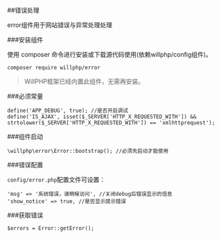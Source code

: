 ##错误处理

error组件用于网站错误与异常处理处理

###安装组件

使用 composer 命令进行安装或下载源代码使用(依赖willphp/config组件)。

    composer require willphp/error

> WillPHP框架已经内置此组件，无需再安装。

###必须常量

	define('APP_DEBUG', true); //是否开启调试
	define('IS_AJAX', isset($_SERVER['HTTP_X_REQUESTED_WITH']) && strtolower($_SERVER['HTTP_X_REQUESTED_WITH']) == 'xmlhttprequest');

###组件启动

    \willphp\error\Error::bootstrap(); //必须先启动才能使用

###错误配置

`config/error.php`配置文件可设置：
	
	'msg' => '系统错误，请稍候访问', //关闭debug后错误显示的信息
	'show_notice' => true, //是否显示提示错误
	
###获取错误

    $errors = Error::getError();
